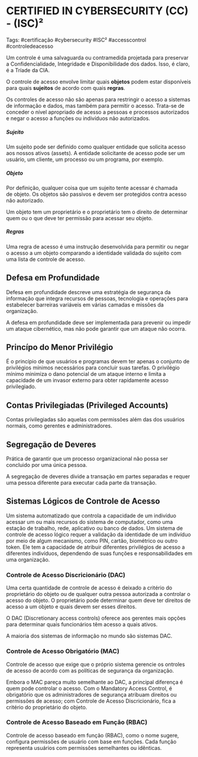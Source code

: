 
# CERTIFIED IN CYBERSECURITY (CC) - (ISC)²

Tags: #certificação #cybersecurity #ISC² #accesscontrol #controledeacesso


Um controle é uma salvaguarda ou contramedida projetada para preservar a Confidencialidade, Integridade e Disponibilidade dos dados. Isso, é claro, é a Tríade da CIA.  

O controle de acesso envolve limitar quais **objetos** podem estar disponíveis para quais **sujeitos** de acordo com quais **regras**.

Os controles de acesso não são apenas para restringir o acesso a sistemas de informação e dados, mas também para permitir o acesso. Trata-se de conceder o nível apropriado de acesso a pessoas e processos autorizados e negar o acesso a funções ou indivíduos não autorizados.

##### Sujeito

Um sujeito pode ser definido como qualquer entidade que solicita acesso aos nossos ativos (assets). A entidade solicitante de acesso pode ser um usuário, um cliente, um processo ou um programa, por exemplo.

##### Objeto

Por definição, qualquer coisa que um sujeito tente acessar é chamada de objeto. Os objetos são passivos e devem ser protegidos contra acesso não autorizado.

Um objeto tem um proprietário e o proprietário tem o direito de determinar quem ou o que deve ter permissão para acessar seu objeto.

##### Regras

Uma regra de acesso é uma instrução desenvolvida para permitir ou negar o acesso a um objeto comparando a identidade validada do sujeito com uma lista de controle de acesso.



## Defesa em Profundidade

Defesa em profundidade descreve uma estratégia de segurança da informação que integra recursos de pessoas, tecnologia e operações para estabelecer barreiras variáveis ​​em várias camadas e missões da organização.

A defesa em profundidade deve ser implementada para prevenir ou impedir um ataque cibernético, mas não pode garantir que um ataque não ocorra.



## Princípo do Menor Privilégio 

É o princípio de que usuários e programas devem ter apenas o conjunto de privilégios mínimos necessários para concluir suas tarefas. O privilégio mínimo minimiza o dano potencial de um ataque interno e limita a capacidade de um invasor externo para obter rapidamente acesso privilegiado.



## Contas Privilegiadas (Privileged Accounts)

Contas privilegiadas são aquelas com permissões além das dos usuários normais, como gerentes e administradores.



## Segregação de Deveres

Prática de garantir que um processo organizacional não possa ser concluido por uma única pessoa.

A segregação de deveres divide a transação em partes separadas e requer uma pessoa diferente para executar cada parte da transação.



## Sistemas Lógicos de Controle de Acesso

Um sistema automatizado que controla a capacidade de um indivíduo acessar um ou mais recursos do sistema de computador, como uma estação de trabalho, rede, aplicativo ou banco de dados. Um sistema de controle de acesso lógico requer a validação da identidade de um indivíduo por meio de algum mecanismo, como PIN, cartão, biométrico ou outro token. Ele tem a capacidade de atribuir diferentes privilégios de acesso a diferentes indivíduos, dependendo de suas funções e responsabilidades em uma organização.


### Controle de Acesso Discricionário (DAC)

Uma certa quantidade de controle de acesso é deixado a critério do proprietário do objeto ou de qualquer outra pessoa autorizada a controlar o acesso do objeto. O proprietário pode determinar quem deve ter direitos de acesso a um objeto e quais devem ser esses direitos.

O DAC (Discretionary access controls) oferece aos gerentes mais opções para determinar quais funcionários têm acesso a quais ativos.

A maioria dos sistemas de informação no mundo são sistemas DAC. 

### Controle de Acesso Obrigatório (MAC)

Controle de acesso que exige que o próprio sistema gerencie os ontroles de acesso de acordo com as políticas de segurança da organização.

Embora o MAC pareça muito semelhante ao DAC, a principal diferença é quem pode controlar o acesso. Com o Mandatory Access Control, é obrigatório que os administradores de segurança atribuam direitos ou permissões de acesso; com Controle de Acesso Discricionário, fica a critério do proprietário do objeto.

### Controle de Acesso Baseado em Função (RBAC)

Controle de acesso baseado em função (RBAC), como o nome sugere, configura permissões de usuário com base em funções. Cada função representa usuários com permissões semelhantes ou idênticas.